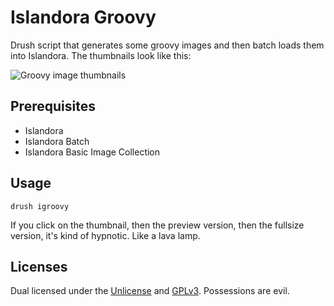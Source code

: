 # Islandora Groovy

Drush script that generates some groovy images and then batch loads them into Islandora. The thumbnails look like this:

![Groovy image thumbnails](https://dl.dropboxusercontent.com/u/1015702/linked_to/islandora_groovy.png)

## Prerequisites

* Islandora
* Islandora Batch
* Islandora Basic Image Collection

## Usage

```drush igroovy```

If you click on the thumbnail, then the preview version, then the fullsize version, it's kind of hypnotic. Like a lava lamp.

## Licenses

Dual licensed under the [Unlicense](http://unlicense.org/) and [GPLv3](http://www.gnu.org/licenses/gpl-3.0.txt). Possessions are evil.